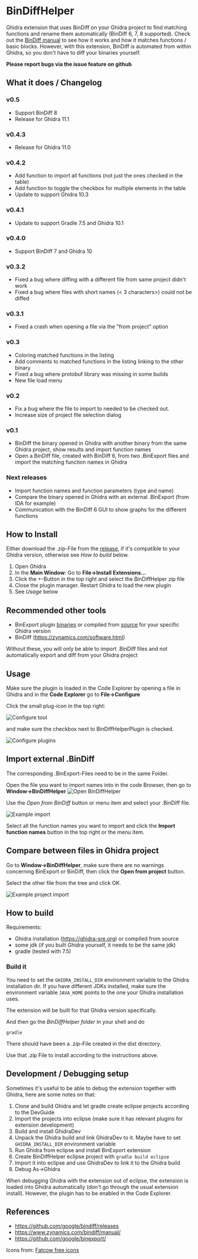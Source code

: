 # BinDiffHelper

Ghidra extension that uses BinDiff on your Ghidra project to find matching functions and rename them automatically (BinDiff 6, 7, 8 supported).
Check out the [BinDiff manual](https://www.zynamics.com/bindiff/manual/) to see how it works and how it matches functions / basic blocks. However, with this extension, BinDiff is automated from within Ghidra, so you don't have to diff your binaries yourself.

**Please report bugs via the issue feature on github**

## What it does / Changelog
### v0.5
* Support BinDiff 8
* Release for Ghidra 11.1

### v0.4.3
* Release for Ghidra 11.0

### v0.4.2
* Add function to import all functions (not just the ones checked in the table)
* Add function to toggle the checkbox for multiple elements in the table
* Update to support Ghidra 10.3

### v0.4.1
* Update to support Gradle 7.5 and Ghidra 10.1

### v0.4.0
* Support BinDiff 7 and Ghidra 10

### v0.3.2
* Fixed a bug where diffing with a different file from same project didn't work
* Fixed a bug where files with short names (< 3 characters>) could not be diffed

### v0.3.1
* Fixed a crash when opening a file via the "from project" option

### v0.3
* Coloring matched functions in the listing
* Add comments to matched functions in the listing linking to the other binary
* Fixed a bug where protobuf library was missing in some builds
* New file load menu

### v0.2
* Fix a bug where the file to import to needed to be checked out.
* Increase size of project file selection dialog

### v0.1
* BinDiff the binary opened in Ghidra with another binary from the same Ghidra project, show results and import function names
* Open a BinDiff file, created with BinDiff 6, from two .BinExport files and import the matching function names in Ghidra

### Next releases
* Import function names and function parameters (type and name)
* Compare the binary opened in Ghidra with an external .BinExport (from IDA for example)
* Communication with the BinDiff 6 GUI to show graphs for the different functions

## How to Install
Either download the .zip-File from the [release](https://github.com/ubfx/BinDiffHelper/releases), if it's compatible to your Ghidra version, otherwise see *How to build* below.

1. Open Ghidra
1. In the **Main Window**: Go to **File->Install Extensions...**
1. Click the +-Button in the top right and select the BinDiffHelper zip file
1. Close the plugin manager. Restart Ghidra to load the new plugin
1. See *Usage* below

## Recommended other tools
* BinExport plugin [binaries](https://github.com/google/binexport/releases) or compiled from [source](https://github.com/google/binexport/tree/master/java/BinExport) for your specific Ghidra version
* BinDiff (https://zynamics.com/software.html)

Without these, you will only be able to import .BinDiff files and not automatically export and diff from your Ghidra project

## Usage
Make sure the plugin is loaded in the Code Explorer by opening a file in Ghidra and in the **Code Explorer** go to **File->Configure**

Click the small plug-icon in the top right:

![Configure tool](https://i.imgur.com/xVqdY9U.png)

and make sure the checkbox next to BinDiffHelperPlugin is checked.

![Configure plugins](https://i.imgur.com/n6yhIpz.png)

## Import external .BinDiff

The corresponding .BinExport-Files need to be in the same Folder.

Open the file you want to import names into in the code Browser, then go to **Window->BinDiffHelper**
![Open BinDiffHelper](https://i.imgur.com/nl5Jino.png)

Use the *Open from BinDiff* button or menu item and select your .BinDiff file.

![Example import](https://i.imgur.com/b9HXm3s.png)

Select all the function names you want to import and click the **Import function names** button in the top right or the menu item.

## Compare between files in Ghidra project
Go to **Window->BinDiffHelper**, make sure there are no warnings concerning BinExport or BinDiff, then click the **Open from project** button.

Select the other file from the tree and click OK.

![Example project import](https://i.imgur.com/ebJ6CA4.png)

## How to build
Requirements:

* Ghidra installation (https://ghidra-sre.org) or compiled from source
* some jdk (if you built Ghidra yourself, it needs to be the same jdk)
* gradle (tested with 7.5)

### Build it
You need to set the `GHIDRA_INSTALL_DIR` environment variable to the Ghidra installation dir.
If you have different JDKs installed, make sure the environment variable `JAVA_HOME` points to the one your Ghidra installation uses.

The extension will be built for that Ghidra version specifically.

And then go the *BinDiffHelper folder* in your shell and do

```
gradle
```

There should have been a .zip-File created in the dist directory.

Use that .zip File to install according to the instructions above.

## Development / Debugging setup
Sometimes it's useful to be able to debug the extension together with Ghidra, here are some notes on that:

1. Clone and build Ghidra and let gradle create eclipse projects according to the DevGuide
1. Import the projects into eclipse (make sure it has relevant plugins for extension development)
1. Build and install GhidraDev
1. Unpack the Ghidra build and link GhidraDev to it. Maybe have to set `GHIDRA_INSTALL_DIR` environment variable
1. Run Ghidra from eclipse and install BinExport extension
1. Create BinDiffHelper eclipse project with `gradle build eclipse`
1. Import it into eclipse and use GhidraDev to link it to the Ghidra build
1. Debug As->Ghidra

When debugging Ghidra with the extension out of eclipse, the extension is loaded into Ghidra automatically (don't go through the usual extension install). However, the plugin has to be enabled in the Code Explorer.



## References
* https://github.com/google/bindiff/releases
* https://www.zynamics.com/bindiff/manual/
* https://github.com/google/binexport/

Icons from: [Fatcow free icons](https://www.fatcow.com/free-icons)
